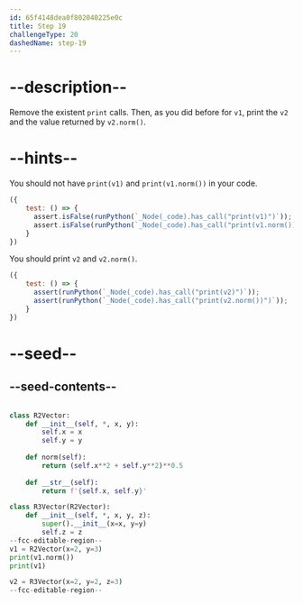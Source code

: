 ```yaml
---
id: 65f4148dea0f802040225e0c
title: Step 19
challengeType: 20
dashedName: step-19
---
```


# --description--

Remove the existent `print` calls. Then, as you did before for `v1`, print the `v2` and the value returned by `v2.norm()`.

# --hints--

You should not have `print(v1)` and `print(v1.norm())` in your code.

```js
({
    test: () => {
      assert.isFalse(runPython(`_Node(_code).has_call("print(v1)")`));
      assert.isFalse(runPython(`_Node(_code).has_call("print(v1.norm())")`));
    }
})
```

You should print `v2` and `v2.norm()`.

```js
({
    test: () => {
      assert(runPython(`_Node(_code).has_call("print(v2)")`));
      assert(runPython(`_Node(_code).has_call("print(v2.norm())")`));
    }
})
```

# --seed--

## --seed-contents--

```py

class R2Vector:
    def __init__(self, *, x, y):
        self.x = x
        self.y = y
        
    def norm(self):
        return (self.x**2 + self.y**2)**0.5
        
    def __str__(self):
        return f'{self.x, self.y}'

class R3Vector(R2Vector):
    def __init__(self, *, x, y, z):
        super().__init__(x=x, y=y)
        self.z = z
--fcc-editable-region--
v1 = R2Vector(x=2, y=3)
print(v1.norm())
print(v1)

v2 = R3Vector(x=2, y=2, z=3)
--fcc-editable-region--
```
